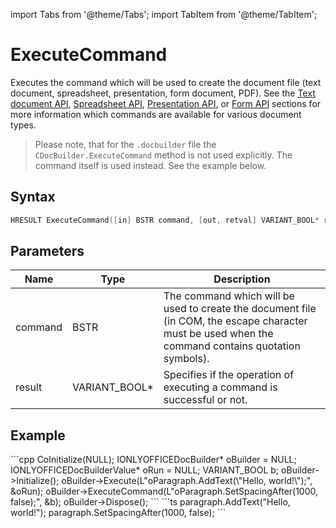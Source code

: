 import Tabs from '@theme/Tabs';
import TabItem from '@theme/TabItem';

# ExecuteCommand

Executes the command which will be used to create the document file (text document, spreadsheet, presentation, form document, PDF). See the [Text document API](/docs/office-api/usage-api/text-document-api/text-document-api.md), [Spreadsheet API](/docs/office-api/usage-api/spreadsheet-api/spreadsheet-api.md), [Presentation API](/docs/office-api/usage-api/presentation-api/presentation-api.md), or [Form API](/docs/office-api/usage-api/form-api/form-api.md) sections for more information which commands are available for various document types.

> Please note, that for the `.docbuilder` file the `CDocBuilder.ExecuteCommand` method is not used explicitly. The command itself is used instead. See the example below.

## Syntax

```cpp
HRESULT ExecuteCommand([in] BSTR command, [out, retval] VARIANT_BOOL* result);
```

## Parameters

| **Name** | **Type**      | **Description**                                                                                                                                     |
| -------- | ------------- | --------------------------------------------------------------------------------------------------------------------------------------------------- |
| command  | BSTR          | The command which will be used to create the document file (in COM, the escape character must be used when the command contains quotation symbols). |
| result   | VARIANT_BOOL* | Specifies if the operation of executing a command is successful or not.                                                                             |

## Example

<Tabs>
    <TabItem value="com" label="COM">
        ```cpp
        CoInitialize(NULL);
        IONLYOFFICEDocBuilder* oBuilder = NULL;
        IONLYOFFICEDocBuilderValue* oRun = NULL;
        VARIANT_BOOL b;
        oBuilder->Initialize();
        oBuilder->Execute(L"oParagraph.AddText(\"Hello, world!\");", &oRun);
        oBuilder->ExecuteCommand(L"oParagraph.SetSpacingAfter(1000, false);", &b);
        oBuilder->Dispose();
        ```
    </TabItem>
    <TabItem value="builder" label=".docbuilder">
        ```ts
        paragraph.AddText("Hello, world!");
        paragraph.SetSpacingAfter(1000, false);
        ```
    </TabItem>
</Tabs>
